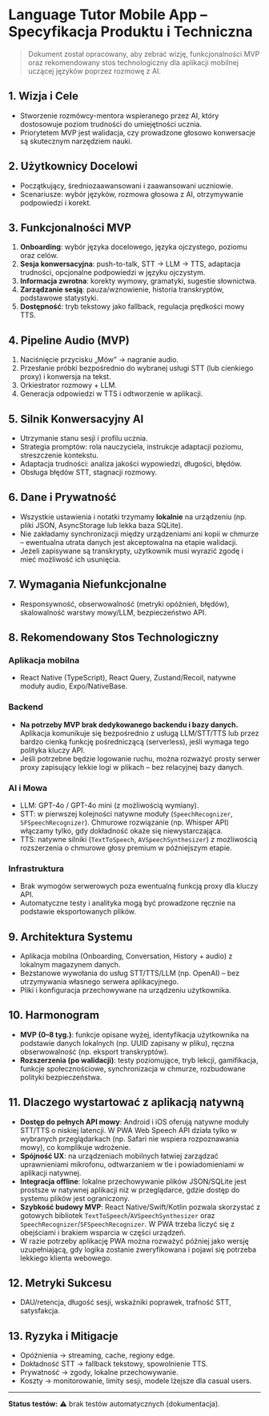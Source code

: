 # Language Tutor Mobile App – Specyfikacja Produktu i Techniczna

> Dokument został opracowany, aby zebrać wizję, funkcjonalności MVP oraz rekomendowany stos technologiczny dla aplikacji mobilnej uczącej języków poprzez rozmowę z AI.

## 1. Wizja i Cele
- Stworzenie rozmówcy-mentora wspieranego przez AI, który dostosowuje poziom trudności do umiejętności ucznia.
- Priorytetem MVP jest walidacja, czy prowadzone głosowo konwersacje są skutecznym narzędziem nauki.

## 2. Użytkownicy Docelowi
- Początkujący, średniozaawansowani i zaawansowani uczniowie.
- Scenariusze: wybór języków, rozmowa głosowa z AI, otrzymywanie podpowiedzi i korekt.

## 3. Funkcjonalności MVP
1. **Onboarding**: wybór języka docelowego, języka ojczystego, poziomu oraz celów.
2. **Sesja konwersacyjna**: push-to-talk, STT → LLM → TTS, adaptacja trudności, opcjonalne podpowiedzi w języku ojczystym.
3. **Informacja zwrotna**: korekty wymowy, gramatyki, sugestie słownictwa.
4. **Zarządzanie sesją**: pauza/wznowienie, historia transkryptów, podstawowe statystyki.
5. **Dostępność**: tryb tekstowy jako fallback, regulacja prędkości mowy TTS.

## 4. Pipeline Audio (MVP)
1. Naciśnięcie przycisku „Mów” → nagranie audio.
2. Przesłanie próbki bezpośrednio do wybranej usługi STT (lub cienkiego proxy) i konwersja na tekst.
3. Orkiestrator rozmowy + LLM.
4. Generacja odpowiedzi w TTS i odtworzenie w aplikacji.

## 5. Silnik Konwersacyjny AI
- Utrzymanie stanu sesji i profilu ucznia.
- Strategia promptów: rola nauczyciela, instrukcje adaptacji poziomu, streszczenie kontekstu.
- Adaptacja trudności: analiza jakości wypowiedzi, długości, błędów.
- Obsługa błędów STT, stagnacji rozmowy.

## 6. Dane i Prywatność
- Wszystkie ustawienia i notatki trzymamy **lokalnie** na urządzeniu (np. pliki JSON, AsyncStorage lub lekka baza SQLite).
- Nie zakładamy synchronizacji między urządzeniami ani kopii w chmurze – ewentualna utrata danych jest akceptowalna na etapie walidacji.
- Jeżeli zapisywane są transkrypty, użytkownik musi wyrazić zgodę i mieć możliwość ich usunięcia.

## 7. Wymagania Niefunkcjonalne
- Responsywność, obserwowalność (metryki opóźnień, błędów), skalowalność warstwy mowy/LLM, bezpieczeństwo API.

## 8. Rekomendowany Stos Technologiczny
### Aplikacja mobilna
- React Native (TypeScript), React Query, Zustand/Recoil, natywne moduły audio, Expo/NativeBase.

### Backend
- **Na potrzeby MVP brak dedykowanego backendu i bazy danych.** Aplikacja komunikuje się bezpośrednio z usługą LLM/STT/TTS lub przez bardzo cienką funkcję pośredniczącą (serverless), jeśli wymaga tego polityka kluczy API.
- Jeśli potrzebne będzie logowanie ruchu, można rozważyć prosty serwer proxy zapisujący lekkie logi w plikach – bez relacyjnej bazy danych.

### AI i Mowa
- LLM: GPT-4o / GPT-4o mini (z możliwością wymiany).
- STT: w pierwszej kolejności natywne moduły (`SpeechRecognizer`, `SFSpeechRecognizer`). Chmurowe rozwiązanie (np. Whisper API) włączamy tylko, gdy dokładność okaże się niewystarczająca.
- TTS: natywne silniki (`TextToSpeech`, `AVSpeechSynthesizer`) z możliwością rozszerzenia o chmurowe głosy premium w późniejszym etapie.

### Infrastruktura
- Brak wymogów serwerowych poza ewentualną funkcją proxy dla kluczy API.
- Automatyczne testy i analityka mogą być prowadzone ręcznie na podstawie eksportowanych plików.

## 9. Architektura Systemu
- Aplikacja mobilna (Onboarding, Conversation, History + audio) z lokalnym magazynem danych.
- Bezstanowe wywołania do usług STT/TTS/LLM (np. OpenAI) – bez utrzymywania własnego serwera aplikacyjnego.
- Pliki i konfiguracja przechowywane na urządzeniu użytkownika.

## 10. Harmonogram
- **MVP (0–8 tyg.)**: funkcje opisane wyżej, identyfikacja użytkownika na podstawie danych lokalnych (np. UUID zapisany w pliku), ręczna obserwowalność (np. eksport transkryptów).
- **Rozszerzenia (po walidacji)**: testy poziomujące, tryb lekcji, gamifikacja, funkcje społecznościowe, synchronizacja w chmurze, rozbudowane polityki bezpieczeństwa.

## 11. Dlaczego wystartować z aplikacją natywną
- **Dostęp do pełnych API mowy**: Android i iOS oferują natywne moduły STT/TTS o niskiej latencji. W PWA Web Speech API działa tylko w wybranych przeglądarkach (np. Safari nie wspiera rozpoznawania mowy), co komplikuje wdrożenie.
- **Spójność UX**: na urządzeniach mobilnych łatwiej zarządzać uprawnieniami mikrofonu, odtwarzaniem w tle i powiadomieniami w aplikacji natywnej.
- **Integracja offline**: lokalne przechowywanie plików JSON/SQLite jest prostsze w natywnej aplikacji niż w przeglądarce, gdzie dostęp do systemu plików jest ograniczony.
- **Szybkość budowy MVP**: React Native/Swift/Kotlin pozwala skorzystać z gotowych bibliotek `TextToSpeech`/`AVSpeechSynthesizer` oraz `SpeechRecognizer`/`SFSpeechRecognizer`. W PWA trzeba liczyć się z obejściami i brakiem wsparcia w części urządzeń.
- W razie potrzeby aplikację PWA można rozważyć później jako wersję uzupełniającą, gdy logika zostanie zweryfikowana i pojawi się potrzeba lekkiego klienta webowego.

## 12. Metryki Sukcesu
- DAU/retencja, długość sesji, wskaźniki poprawek, trafność STT, satysfakcja.

## 13. Ryzyka i Mitigacje
- Opóźnienia → streaming, cache, regiony edge.
- Dokładność STT → fallback tekstowy, spowolnienie TTS.
- Prywatność → zgody, lokalne przechowywanie.
- Koszty → monitorowanie, limity sesji, modele lżejsze dla casual users.

---

**Status testów:** ⚠️ brak testów automatycznych (dokumentacja).
